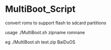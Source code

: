 MultiBoot_Script
================

convert roms to support flash to sdcard partitions



usage 
./MultiBoot.sh zipname romnane


eg ./MultiBoot.sh test.zip BaiDuOS


